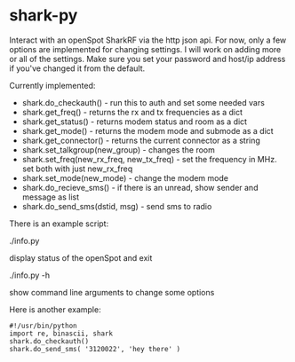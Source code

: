 # shark-py
Interact with an openSpot SharkRF via the http json api.
For now, only a few options are implemented for changing settings. I will work on adding more or all of the settings.
Make sure you set your password and host/ip address if you've changed it from the default.

Currently implemented:

- shark.do_checkauth() - run this to auth and set some needed vars
- shark.get_freq() - returns the rx and tx frequencies as a dict
- shark.get_status() - returns modem status and room as a dict
- shark.get_mode() - returns the modem mode and submode as a dict
- shark.get_connector() - returns the current connector as a string
- shark.set_talkgroup(new_group) - changes the room
- shark.set_freq(new_rx_freq, new_tx_freq) - set the frequency in MHz. set both with just new_rx_freq
- shark.set_mode(new_mode) - change the modem mode
- shark.do_recieve_sms() - if there is an unread, show sender and message as list
- shark.do_send_sms(dstid, msg) - send sms to radio

There is an example script:

./info.py

display status of the openSpot and exit

./info.py -h

show command line arguments to change some options

Here is another example:

```
#!/usr/bin/python
import re, binascii, shark
shark.do_checkauth()
shark.do_send_sms( '3120022', 'hey there' )
```